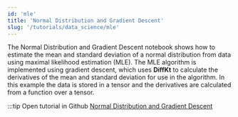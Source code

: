 ```yaml
---
id: 'mle'
title: 'Normal Distribution and Gradient Descent'
slug: '/tutorials/data_science/mle'
---
```

The Normal Distribution and Gradient Descent notebook shows how to estimate 
the mean and standard deviation of a normal distribution from data using maximal likelihood estimation (MLE). The 
MLE algorithm is implemented using gradient descent, which uses **DiffKt** to calculate the derivatives of the 
mean and standard deviation for use in the algorithm. In this example the data is stored in a tensor and 
the derivatives are calculated from a function over a tensor.

:::tip Open tutorial in Github
[Normal Distribution and Gradient Descent](https://github.com/facebookresearch/diffkt.preopn/blob/main/tutorials/normal_mle_gradient_descent.ipynb)